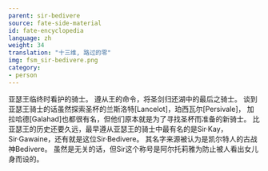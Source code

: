 ```yaml
---
parent: sir-bedivere
source: fate-side-material
id: fate-encyclopedia
language: zh
weight: 34
translation: "十三维, 路过的零"
img: fsm_sir-bedivere.png
category:
- person
---
```


亚瑟王临终时看护的骑士。
遵从王的命令，将圣剑归还湖中的最后之骑士。
谈到亚瑟王骑士的话虽然探索圣杯的兰斯洛特[Lancelot]，珀西瓦尔[Persivale]， 加拉哈德[Galahad]也都很有名，但他们原本就是为了寻找圣杯而准备的新骑士。
比亚瑟王的历史还要久远，最早遵从亚瑟王的骑士中最有名的是Sir·Kay， Sir·Gawaine，还有就是这位Sir·Bedivere。
其名字来源被认为是凯尔特人的古战神Bedivere。
虽然是无关的话，但Sir这个称号是阿尔托莉雅为防止被人看出女儿身而设的。
